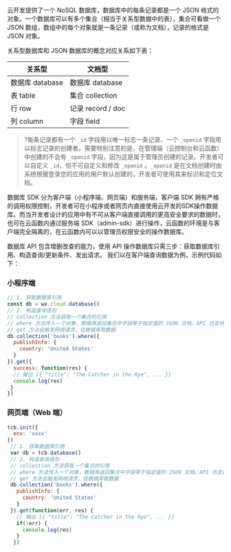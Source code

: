 云开发提供了一个 NoSQL 数据库，数据库中的每条记录都是一个 JSON 格式的对象。一个数据库可以有多个集合（相当于关系型数据中的表），集合可看做一个 JSON 数组，数组中的每个对象就是一条记录（或称为文档），记录的格式是 JSON 对象。

 关系型数据库和 JSON 数据库的概念对应关系如下表：

 | 关系型 | 文档型 |
 | -- | -- |
 | 数据库 database   | 数据库 database |
 | 表 table         | 集合 collection |
 | 行 row           | 记录 record / doc |
 | 列 column        | 字段 field |

>?每条记录都有一个 `_id` 字段用以唯一标志一条记录、一个 `_openid` 字段用以标志记录的创建者。需要特别注意的是，在管理端（云控制台和云函数）中创建的不会有 `_openid` 字段，因为这是属于管理员创建的记录。开发者可以自定义 `_id`，但不可自定义和修改 `_openid` 。`_openid` 是在文档创建时由系统根据登录您的应用的用户默认创建的，开发者可使用其来标识和定位文档。


数据库 SDK 分为客户端（小程序端、网页端）和服务端，客户端 SDK 拥有严格的调用权限控制，开发者可在小程序或者网页内直接使用云开发的SDK操作数据库。而当开发者设计的应用中有不可从客户端直接调用的更高安全要求的数据时，也可在云函数内通过服务端 SDK（admin-sdk）进行操作，云函数的环境是与客户端完全隔离的，在云函数内可以以管理员权限安全的操作数据库。

 数据库 API 包含增删改查的能力，使用 API 操作数据库只需三步：获取数据库引用、构造查询/更新条件、发出请求。
 我们以在客户端查询数据为例，示例代码如下：

### 小程序端
 ```js
 // 1. 获取数据库引用
 const db = wx.cloud.database()
 // 2. 构造查询语句
 // collection 方法获取一个集合的引用
 // where 方法传入一个对象，数据库返回集合中字段等于指定值的 JSON 文档。API 也支持高级的查询条件（例如大于、小于、in 等），具体见文档查看支持列表
 // get 方法会触发网络请求，往数据库取数据
 db.collection('books').where({
   publishInfo: {
     country: 'United States'
   }
 }).get({  
   success: function(res) {
   // 输出 [{ "title": "The Catcher in the Rye", ... }]
   console.log(res)
  }
 })
```

### 网页端（Web 端）
```js
tcb.init({
  env: 'xxxx'
})
 // 1. 获取数据库引用
 var db = tcb.database()
 // 2. 构造查询语句
 // collection 方法获取一个集合的引用
 // where 方法传入一个对象，数据库返回集合中字段等于指定值的 JSON 文档。API 也支持高级的查询条件（例如大于、小于、in 等），具体见文档查看支持列表
 // get 方法会触发网络请求，往数据库取数据
 db.collection('books').where({
   publishInfo: {
     country: 'United States'
   }
 }).get(function(err, res) {
   // 输出 [{ "title": "The Catcher in the Rye", ... }]
   if(!err) {
     console.log(res)
   }
  })
 ```

